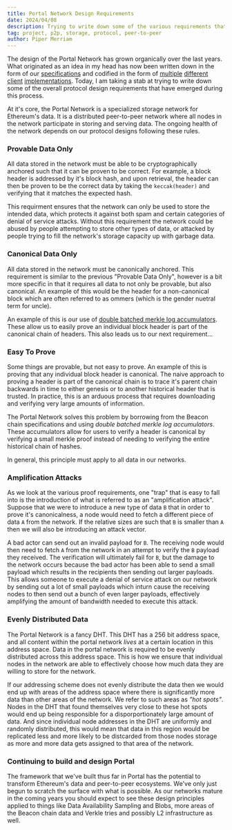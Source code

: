 ```yaml
---
title: Portal Network Design Requirements
date: 2024/04/08
description: Trying to write down some of the various requirements that are required for Portal Network protocol designs.
tag: project, p2p, storage, protocol, peer-to-peer
author: Piper Merriam
---
```


The design of the Portal Network has grown organically over the last years.  What originated as an idea in my head has now been written down in the form of our [specifications](https://github.com/ethereum/portal-network-specs) and codified in the form of [multiple](https://github.com/optimism-java/shisui) [different](https://github.com/ethereumjs/ultralight) [client](https://github.com/status-im/nimbus-eth1/tree/master/fluffy) [implementations](https://github.com/ethereum/trin/).  Today, I am taking a stab at trying to write down some of the overall protocol design requirements that have emerged during this process.

At it's core, the Portal Network is a specialized storage network for
Ethereum's data.  It is a distributed peer-to-peer network where all nodes in
the network participate in storing and serving data.  The ongoing health of the
network depends on our protocol designs following these rules.

### Provable Data Only

All data stored in the network must be able to be cryptographically anchored
such that it can be proven to be correct.  For example, a block header is
addressed by it's block hash, and upon retrieval, the header can then be proven
to be the correct data by taking the `keccak(header)` and verifying that it
matches the expected hash.

This requirment ensures that the network can only be used to store the intended
data, which protects it against both spam and certain categories of denial of
service attacks.  Without this requirement the network could be abused by
people attempting to store other types of data, or attacked by people trying to
fill the network's storage capacity up with garbage data.

### Canonical Data Only

All data stored in the network must be canonically anchored.  This requirement
is similar to the previous "Provable Data Only", however is a bit more specific
in that it requires all data to not only be provable, but also canonical.  An
example of this would be the header for a non-canonical block which are often
referred to as ommers (which is the gender nuetral term for uncle).  

An example of this is our use of [double batched merkle log
accumulators](https://github.com/ethereum/EIPs/pull/8277).  These allow us to
easily prove an individual block header is part of the canonical chain of
headers.  This also leads us to our next requirement...

### Easy To Prove

Some things are provable, but not easy to prove.  An example of this is proving
that any individual block header is canonical.  The naive approach to proving a
header is part of the canonical chain is to trace it's parent chain backwards
in time to either genesis or to another historical header that is trusted.  In
practice, this is an arduous process that requires downloading and verifying
very large amounts of information.

The Portal Network solves this problem by borrowing from the Beacon chain
specifications and using *double batched merkle log accumulators*.  These
accumulators allow for users to verify a header is canonical by verifying a
small merkle proof instead of needing to verifying the entire historical chain
of hashes.

In general, this principle must apply to all data in our networks.


### Amplification Attacks

As we look at the various proof requirements, one "trap" that is easy to fall
into is the introduction of what is referred to as an "amplification attack".
Suppose that we were to introduce a new type of data `B` that in order to prove
it's canonicalness, a node would need to fetch a different piece of data `A`
from the network.  If the relative sizes are such that `B` is smaller than `A`
then we will also be introducing an attack vector.  

A bad actor can send out an invalid payload for `B`.  The receiving node would
then need to fetch `A` from the network in an attempt to verify the `B` payload
they received.  The verification will ultimately fail for `B`, but the damage
to the network occurs because the bad actor has been able to send a small
payload which results in the recipients then sending out larger payloads.  This
allows someone to execute a denial of service attack on our network by sending
out a lot of small payloads which inturn cause the receiving nodes to then send
out a bunch of even larger payloads, effectively amplifying the amount of
bandwidth needed to execute this attack.


### Evenly Distributed Data

The Portal Network is a fancy DHT.  This DHT has a 256 bit address space, and
all content within the portal network *lives* at a certain location in this
address space.  Data in the portal network is required to be evenly distributed
across this address space.  This is how we ensure that individual nodes in the
network are able to effectively choose how much data they are willing to store
for the network.

If our addressing scheme does not evenly distribute the data then we would end
up with areas of the address space where there is significantly more data than
other areas of the network.  We refer to such areas as *"hot spots"*.  Nodes in
the DHT that found themselves very close to these hot spots would end up being
responsible for a disporportionately large amount of data.  And since
individual node addresses in the DHT are uniformly and randomly distributed,
this would mean that data in this region would be replicated less and more
likely to be distcarded from those nodes storage as more and more data gets
assigned to that area of the network.


### Continuing to build and design Portal

The framework that we've built thus far in Portal has the potential to
transform Ethereum's data and peer-to-peer ecosystems.  We've only just begun
to scratch the surface with what is possible.  As our networks mature in the
coming years you should expect to see these design principles applied to things
like Data Availability Sampling and Blobs, more areas of the Beacon chain data
and Verkle tries and possibly L2 infrastructure as well.
